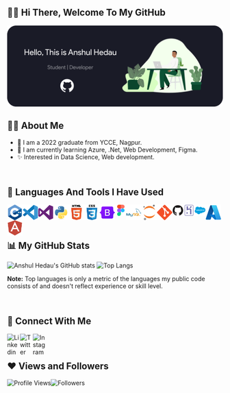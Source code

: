 ## 👋🏻 Hi There, Welcome To My GitHub 
<img src=Banner.png>

<br/>

## 🙋‍♂️ About Me
- 🏫 I am a 2022 graduate from YCCE, Nagpur.
- 🌱 I am currently learning Azure, .Net, Web Development, Figma.
- ✨ Interested in Data Science, Web development.

<br/>

## 🚀 Languages And Tools I Have Used
[<img align="left" alt="CPP" width="36px" src="https://raw.githubusercontent.com/devicons/devicon/master/icons/cplusplus/cplusplus-original.svg" />][cpp]
[<img align="left" alt="Visual Studio Code" width="36px" src="https://raw.githubusercontent.com/devicons/devicon/master/icons/vscode/vscode-original.svg" />][vscode]
[<img align="left" alt="Visual Studio Code" width="36px" src="https://raw.githubusercontent.com/devicons/devicon/master/icons/visualstudio/visualstudio-plain.svg" />][vs]
[<img align="left" alt="Python" width="36px" src="https://raw.githubusercontent.com/devicons/devicon/master/icons/python/python-original.svg" />][python]
[<img align="left" alt="HTML" width="36px" src="https://raw.githubusercontent.com/devicons/devicon/master/icons/html5/html5-original-wordmark.svg" />][html]
[<img align="left" alt="CSS" width="36px" src="https://raw.githubusercontent.com/devicons/devicon/master/icons/css3/css3-original-wordmark.svg" />][css]
[<img align="left" alt="Bootstrap" width="36px" src="https://raw.githubusercontent.com/devicons/devicon/master/icons/bootstrap/bootstrap-original.svg" />][bootstrap]
[<img align="left" alt="Figma" width="26px" src="https://raw.githubusercontent.com/devicons/devicon/master/icons/figma/figma-original.svg" />][figma]
[<img align="left" alt="MySQL" width="36px" src="https://raw.githubusercontent.com/devicons/devicon/master/icons/mysql/mysql-original-wordmark.svg" />][mysql]
[<img align="left" alt="Jupyter" width="36px" src="https://raw.githubusercontent.com/devicons/devicon/master/icons/jupyter/jupyter-original.svg" />][jupyter]
[<img align="left" alt="Git" width="36px" src="https://raw.githubusercontent.com/devicons/devicon/master/icons/git/git-original.svg" />][git]
[<img align="left" alt="GitHub" width="26px" src="https://raw.githubusercontent.com/devicons/devicon/master/icons/github/github-original.svg" />][github]
[<img align="left" alt="Heroku" width="26px" src="https://raw.githubusercontent.com/devicons/devicon/master/icons/heroku/heroku-original.svg" />][heroku]
[<img align="left" alt="Salesforce" width="26px" src="https://raw.githubusercontent.com/devicons/devicon/master/icons/salesforce/salesforce-original.svg" />][salesforce]
[<img align="left" alt="Azure" width="36px" src="https://raw.githubusercontent.com/devicons/devicon/master/icons/azure/azure-original.svg" />][azure]
[<img align="left" alt="Visual Studio Code" width="36px" src="https://raw.githubusercontent.com/devicons/devicon/master/icons/angularjs/angularjs-plain.svg" />][angular]

<br/><br/><br/>

## 📊 My GitHub Stats

![Anshul Hedau's GitHub stats](https://github-readme-stats.vercel.app/api?username=anshulhedau10&show_icons=true&hide_border=true&theme=tokyonight&border_radius=30)
![Top Langs](https://github-readme-stats.vercel.app/api/top-langs/?username=anshulhedau10&show_icons=true&hide_border=true&theme=tokyonight&layout=compact&border_radius=30)
<br/>

<b>Note:</b> Top languages is only a metric of the languages my public code consists of and doesn't reflect experience or skill level.

<br/>

## 📱 Connect With Me 

[<img align="left" alt="Linkedin" width="30px" src="https://img.icons8.com/color/48/000000/linkedin.png" />][linkedin]
[<img align="left" alt="Twitter" width="30px" src="https://img.icons8.com/color/48/000000/twitter.png" />][twitter]
[<img align="left" alt="Instagram" width="30px" src="https://img.icons8.com/fluency/48/000000/instagram-new.png" />][instagram]

<br/><br/>

## ❤ Views and Followers
<img align="left" alt="Profile Views" src="https://komarev.com/ghpvc/?username=anshulhedau10" />
<img align="left" alt="Followers" src="https://img.shields.io/github/followers/anshulhedau10?label=Followers&style=social" />

[cpp]: https://www.w3schools.com/cpp/
[vscode]: https://code.visualstudio.com/
[python]: https://www.python.org/
[html]: https://www.w3.org/html/
[css]: https://www.w3schools.com/css/
[bootstrap]: https://getbootstrap.com/
[figma]: https://www.figma.com/
[mysql]: https://www.mysql.com/
[jupyter]: https://jupyter.org/
[git]: https://git-scm.com/
[github]: https://github.com/
[heroku]: https://heroku.com/
[salesforce]: https://www.salesforce.com/in/
[linkedin]: https://www.linkedin.com/in/anshulhedau10/
[twitter]: https://twitter.com/anshulhedau10/
[instagram]: https://www.instagram.com/anshulhedau10/
[azure]: https://azure.microsoft.com/en-in/
[vs]: https://visualstudio.microsoft.com/
[angular]: https://angular.io/



<!--
**anshulhedau10/anshulhedau10** is a ✨ _special_ ✨ repository because its `README.md` (this file) appears on your GitHub profile.

Here are some ideas to get you started:

- 🔭 I’m currently working on ...
- 🌱 I’m currently learning ...
- 👯 I’m looking to collaborate on ...
- 🤔 I’m looking for help with ...
- 💬 Ask me about ...
- 📫 How to reach me: ...
- 😄 Pronouns: ...
- ⚡ Fun fact: ...
-->
